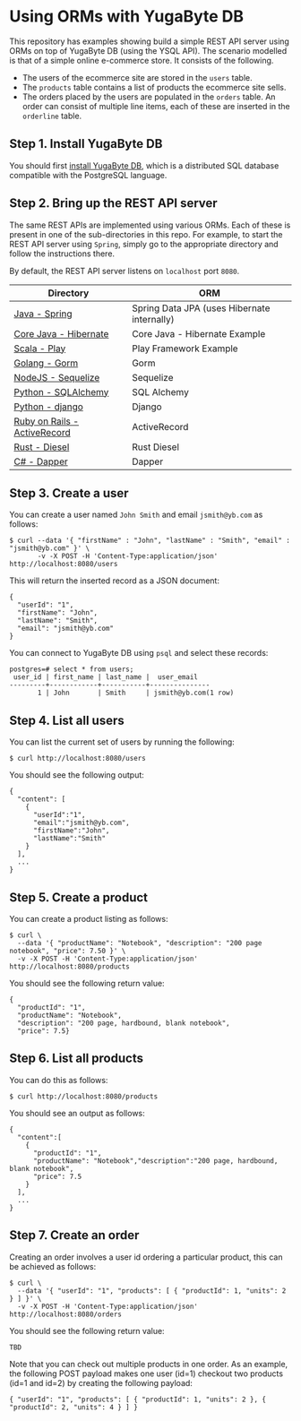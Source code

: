 # Using ORMs with YugaByte DB

This repository has examples showing build a simple REST API server using ORMs on top of YugaByte DB (using the YSQL API). The scenario modelled is that of a simple online e-commerce store. It consists of the following.

* The users of the ecommerce site are stored in the `users` table. 
* The `products` table contains a list of products the ecommerce site sells.
* The orders placed by the users are populated in the `orders` table. An order can consist of multiple line items, each of these are inserted in the `orderline` table.

## Step 1. Install YugaByte DB

You should first [install YugaByte DB](https://docs.yugabyte.com/latest/quick-start/), which is a distributed SQL database compatible with the PostgreSQL language.

## Step 2. Bring up the REST API server

The same REST APIs are implemented using various ORMs. Each of these is present in one of the sub-directories in this repo. For example, to start the REST API server using `Spring`, simply go to the appropriate directory and follow the instructions there.

By default, the REST API server listens on `localhost` port `8080`.

| Directory  | ORM |
| ------------- | ------------- |
| [Java - Spring](https://github.com/YugaByte/orm-examples/blob/master/java/spring)  | Spring Data JPA (uses Hibernate internally)   |
| [Core Java - Hibernate](https://github.com/YugaByte/orm-examples/blob/master/java/hibernate)  | Core Java - Hibernate Example   |
| [Scala - Play](https://github.com/YugaByte/orm-examples/blob/master/java/ebeans)  | Play Framework Example   |
| [Golang - Gorm](https://github.com/YugaByte/orm-examples/blob/master/golang/gorm)  | Gorm   |
| [NodeJS - Sequelize](https://github.com/YugaByte/orm-examples/blob/master/node/sequelize)  | Sequelize   |
| [Python - SQLAlchemy](https://github.com/YugaByte/orm-examples/blob/master/python/sqlalchemy)  | SQL Alchemy   |
| [Python - django](https://github.com/YugaByte/orm-examples/blob/master/python/django)  | Django   |
| [Ruby on Rails - ActiveRecord](https://github.com/YugaByte/orm-examples/tree/master/ruby/ror)  | ActiveRecord   |
| [Rust - Diesel](https://github.com/YugaByte/orm-examples/blob/master/rust/diesel)  | Rust Diesel   |
| [C# - Dapper](https://github.com/YugaByte/orm-examples/blob/master/csharp/dapper)  | Dapper   |



## Step 3. Create a user

You can create a user named `John Smith` and email `jsmith@yb.com` as follows:

```
$ curl --data '{ "firstName" : "John", "lastName" : "Smith", "email" : "jsmith@yb.com" }' \
       -v -X POST -H 'Content-Type:application/json' http://localhost:8080/users
```

This will return the inserted record as a JSON document:
```
{
  "userId": "1",
  "firstName": "John",
  "lastName": "Smith",
  "email": "jsmith@yb.com"
}
```

You can connect to YugaByte DB using `psql` and select these records:
```
postgres=# select * from users;
 user_id | first_name | last_name |  user_email
---------+------------+-----------+---------------
       1 | John       | Smith     | jsmith@yb.com(1 row)
```

## Step 4. List all users

You can list the current set of users by running the following:
```
$ curl http://localhost:8080/users
```

You should see the following output:
```
{
  "content": [
    {
      "userId":"1",
      "email":"jsmith@yb.com",
      "firstName":"John",
      "lastName":"Smith"
    }
  ],
  ...
}
```

## Step 5. Create a product

You can create a product listing as follows:
```
$ curl \
  --data '{ "productName": "Notebook", "description": "200 page notebook", "price": 7.50 }' \
  -v -X POST -H 'Content-Type:application/json' http://localhost:8080/products
```

You should see the following return value:
```
{
  "productId": "1",
  "productName": "Notebook",
  "description": "200 page, hardbound, blank notebook",
  "price": 7.5}
```

## Step 6. List all products

You can do this as follows:
```
$ curl http://localhost:8080/products
```

You should see an output as follows:
```
{
  "content":[
    {
      "productId": "1",
      "productName": "Notebook","description":"200 page, hardbound, blank notebook",
      "price": 7.5
    }
  ],
  ...
}
```

## Step 7. Create an order

Creating an order involves a user id ordering a particular product, this can be achieved as follows:
```
$ curl \
  --data '{ "userId": "1", "products": [ { "productId": 1, "units": 2 } ] }' \
  -v -X POST -H 'Content-Type:application/json' http://localhost:8080/orders
```

You should see the following return value:
```
TBD
```

Note that you can check out multiple products in one order. As an example, the following POST payload makes one user (id=1) checkout two products (id=1 and id=2) by creating the following payload:

```
{ "userId": "1", "products": [ { "productId": 1, "units": 2 }, { "productId": 2, "units": 4 } ] }
```
